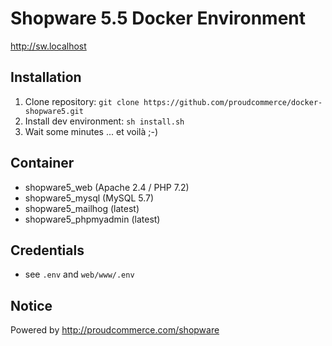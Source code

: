# Shopware 5.5 Docker Environment

http://sw.localhost

## Installation

1. Clone repository: `git clone https://github.com/proudcommerce/docker-shopware5.git`
2. Install dev environment: `sh install.sh`
3. Wait some minutes ... et voilà ;-)

## Container
- shopware5_web (Apache 2.4 / PHP 7.2)
- shopware5_mysql (MySQL 5.7)
- shopware5_mailhog (latest)
- shopware5_phpmyadmin (latest)

## Credentials

- see `.env` and `web/www/.env`

## Notice

Powered by http://proudcommerce.com/shopware

